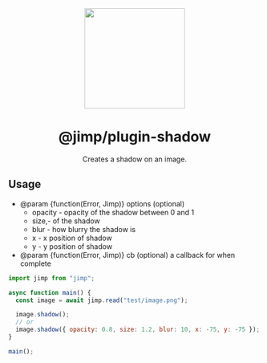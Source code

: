 <div align="center">
  <img width="200" height="200"
    src="https://s3.amazonaws.com/pix.iemoji.com/images/emoji/apple/ios-11/256/crayon.png">
  <h1>@jimp/plugin-shadow</h1>
  <p>Creates a shadow on an image.</p>
</div>

## Usage

- @param {function(Error, Jimp)} options (optional)
  - opacity - opacity of the shadow between 0 and 1
  - size,- of the shadow
  - blur - how blurry the shadow is
  - x - x position of shadow
  - y - y position of shadow
- @param {function(Error, Jimp)} cb (optional) a callback for when complete

```js
import jimp from "jimp";

async function main() {
  const image = await jimp.read("test/image.png");

  image.shadow();
  // or
  image.shadow({ opacity: 0.8, size: 1.2, blur: 10, x: -75, y: -75 });
}

main();
```

